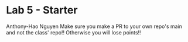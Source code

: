 # Lab 5 - Starter
Anthony-Hao Nguyen
Make sure you make a PR to your own repo's main and not the class' repo!! Otherwise you will lose points!!
